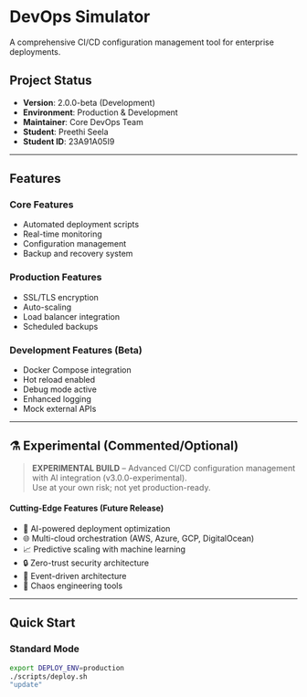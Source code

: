# DevOps Simulator

A comprehensive CI/CD configuration management tool for enterprise deployments.

## Project Status
- **Version**: 2.0.0-beta (Development)
- **Environment**: Production & Development
- **Maintainer**: Core DevOps Team
- **Student**: Preethi Seela
- **Student ID**: 23A91A05I9

---

## Features

### Core Features
- Automated deployment scripts
- Real-time monitoring
- Configuration management
- Backup and recovery system

### Production Features
- SSL/TLS encryption
- Auto-scaling
- Load balancer integration
- Scheduled backups

### Development Features (Beta)
- Docker Compose integration
- Hot reload enabled
- Debug mode active
- Enhanced logging
- Mock external APIs

---

## ⚗️ Experimental (Commented/Optional)

> **EXPERIMENTAL BUILD** – Advanced CI/CD configuration management with AI integration (v3.0.0-experimental).  
> Use at your own risk; not yet production-ready.

#### Cutting-Edge Features (Future Release)
- 🤖 AI-powered deployment optimization
- 🌐 Multi-cloud orchestration (AWS, Azure, GCP, DigitalOcean)
- 📈 Predictive scaling with machine learning
- 🔒 Zero-trust security architecture
- 🌊 Event-driven architecture
- 🎯 Chaos engineering tools

---

## Quick Start

### Standard Mode
```bash
export DEPLOY_ENV=production
./scripts/deploy.sh
"update" 

